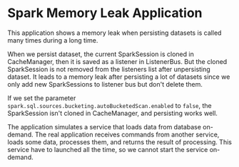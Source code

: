 # Spark Memory Leak Application

This application shows a memory leak when persisting datasets is called many times during a long time.

When we persist dataset, the current SparkSession is cloned in CacheManager, then it is saved as a listener
in ListenerBus. But the cloned SparkSession is not removed from the listeners list after unpersisting dataset.
It leads to a memory leak after persisting a lot of datasets since we only add new SparkSessions to listener bus
but don't delete them.

If we set the parameter `spark.sql.sources.bucketing.autoBucketedScan.enabled` to `false`, the SparkSession isn't
cloned in CacheManager, and persisting works well.

The application simulates a service that loads data from database on-demand. The real application receives
commands from another service, loads some data, processes them, and returns the result of processing.
This service have to launched all the time, so we cannot start the service on-demand.
